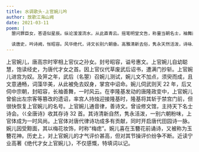 ```yaml
---
title: 水调歌头·上官婉儿吟
author: 放歌江海山阙
date: 2021-03-11
poem: |
  曌问罪臣女，答语似星辰。纵论湲湲流水，从此直青云。摇笔明堂文告，称量当朝名士，袖舞两朝君。惜在隆基错，命丧禁宫门。

  读唐史，吟诗阙，怅昭容。风华绝代，诗文长别六朝昏。高雅清新去俗，隽永天然活泼，诗咏上官新。青史如烟远，梅痣记花神。
---
```


上官婉儿，唐高宗时宰相上官仪之孙女。封号昭容，谥号惠文。上官婉儿自幼聪慧，饱读经史，为唐代才女之首。因上官仪代草废武后诏书，遭满门抄斩。上官婉儿进宫为奴。及笄之年，武后（名曌）召婉儿测试，婉儿文不加点，须臾而成，且文意通畅，词藻华美，从此被免去奴身，掌宫中诏命。婉儿伺武则天 22 年，后又伺中宗朝，封昭容，长袖善舞，一时风云。在李隆基发动的唐隆政变中，上官婉儿曾偷出左宗客等篡改的遗诏，率宫人持烛迎接隆基时，隆基将其斩于禁宫门前，但很快恢复上官婉儿的名号。上官婉儿通音律，善诗文。曾设修文馆，主持天下名士诗会。巜全唐诗》收其存诗 32 首。其诗清新自然，隽永活泼，一别六朝粉味，上官体成为一时风尚。上官体对唐代律诗功成多有贡献，同时开启唐代田园诗一脉。婉儿因受黥面，其以梅花妆饰，时称“梅痣”。婉儿喜在玉簪花前诵诗，又被称为玉簪花神。历史上，对上官婉儿的才气评价甚高，但对其节操评价纷争不断。近读宁业高著《绝代才女上官婉儿》，不仅感慨，特填词以记。
